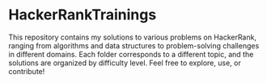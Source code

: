 # HackerRankTrainings
 This repository contains my solutions to various problems on HackerRank, ranging from algorithms and data structures to problem-solving challenges in different domains. Each folder corresponds to a different topic, and the solutions are organized by difficulty level.  Feel free to explore, use, or contribute!
